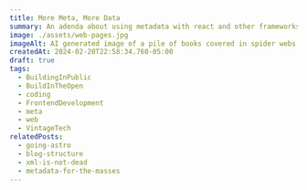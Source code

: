 ```yaml
---
title: More Meta, More Data
summary: An adenda about using metadata with react and other frameworks.
image: ./assets/web-pages.jpg
imageAlt: AI generated image of a pile of books covered in spider webs with mountains shining on the horizon in the background.
createdAt: 2024-02-20T22:58:34.760-05:00
draft: true
tags:
  - BuildingInPublic
  - BuildInTheOpen
  - coding
  - FrontendDevelopment
  - meta
  - web
  - VintageTech
relatedPosts:
  - going-astro
  - blog-structure
  - xml-is-not-dead
  - metadata-for-the-masses
---
```

